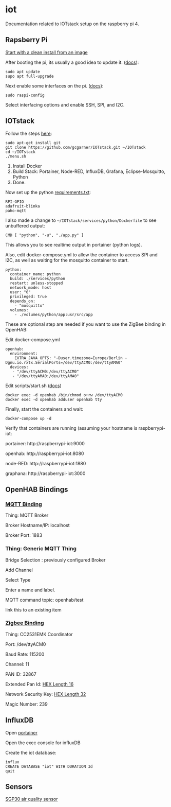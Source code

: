 # iot
Documentation related to IOTstack setup on the raspberry pi 4.  

## Rapsberry Pi
[Start with a clean install from an image](https://www.raspberrypi.org/documentation/installation/installing-images/README.md)

After booting the pi, its usually a good idea to update it. ([docs](https://www.raspberrypi.org/documentation/raspbian/updating.md)):

```
sudo apt update
supo apt full-upgrade
```

Next enable some interfaces on the pi. ([docs](https://www.raspberrypi.org/documentation/remote-access/ssh/)):

```
sudo raspi-config
```

Select interfacing options and enable SSH, SPI, and I2C.

## IOTstack

Follow the steps [here](https://github.com/gcgarner/IOTstack):

```
sudo apt-get install git
git clone https://github.com/gcgarner/IOTstack.git ~/IOTstack
cd ~/IOTstack
./menu.sh
```

1. Install Docker
2. Build Stack: Portainer, Node-RED, InfluxDB, Grafana, Eclipse-Mosquitto, Python
3. Done.

Now set up the python [requirements.txt](https://github.com/gcgarner/IOTstack/wiki/Python):

```
RPI-GPIO
adafruit-blinka
paho-mqtt
```

I also made a change to ```~/IOTstack/services/python/Dockerfile``` to see unbuffered output:

```
CMD [ "python", "-u", "./app.py" ]
```

This allows you to see realtime output in portainer (python logs).

Also, edit docker-compose.yml to allow the container to access SPI and I2C, as well as waiting for the mosquitto container to start.

```
python:
  container_name: python
  build: ./services/python
  restart: unless-stopped
  network_mode: host
  user: "0"
  privileged: true
  depends_on:
    - "mosquitto"
  volumes:
    - ./volumes/python/app:usr/src/app
```

These are optional step are needed if you want to use the ZigBee binding in OpenHAB:

Edit docker-compose.yml

```
openhab:
  environment:
    EXTRA_JAVA_OPTS: "-Duser.timezone=Europe/Berlin -Dgnu.io.rxtx.SerialPorts=/dev/ttyACM0:/dev/ttyAMA0"
  devices:
   - "/dev/ttyACM0:/dev/ttyACM0"
   - "/dev/ttyAMA0:/dev/ttyAMA0"
```

Edit scripts/start.sh ([docs](https://www.openhab.org/docs/installation/docker.html#explanation-of-arguments-passed-to-docker))

```
docker exec -d openhab /bin/chmod o+rw /dev/ttyACM0
docker exec -d openhab adduser openhab tty
```

Finally, start the containers and wait:

```
docker-compose up -d
```

Verify that containers are running (assuming your hostname is raspberrypi-iot:

portainer: http://raspberrypi-iot:9000

openhab: http://raspberrypi-iot:8080

node-RED: http://raspberrypi-iot:1880

graphana: http://raspberrypi-iot:3000

## OpenHAB Bindings

### [MQTT Binding](https://www.openhab.org/addons/bindings/mqtt/)

Thing: MQTT Broker

Broker Hostname/IP: localhost

Broker Port: 1883

### Thing: Generic MQTT Thing
Bridge Selection : previously configured Broker

Add Channel

Select Type

Enter a name and label.

MQTT command topic: openhab/test

link this to an existing item

 ### [Zigbee Binding](https://www.openhab.org/addons/bindings/zigbee/)
 
Thing: CC2531EMK Coordinator

Port: /dev/ttyACM0

Baud Rate: 115200

Channel: 11

PAN ID: 32867

Extended Pan Id: [HEX Length 16](https://codebeautify.org/generate-random-hexadecimal-numbers)

Network Security Key: [HEX Length 32](https://codebeautify.org/generate-random-hexadecimal-numbers)

Magic Number: 239

## InfluxDB

Open [portainer](http://raspberrypi-iot:9000)

Open the exec console for influxDB

Create the iot database:

```
influx
CREATE DATABASE "iot" WITH DURATION 3d
quit
```

## Sensors

[SGP30 air quality sensor](https://learn.adafruit.com/adafruit-sgp30-gas-tvoc-eco2-mox-sensor)
